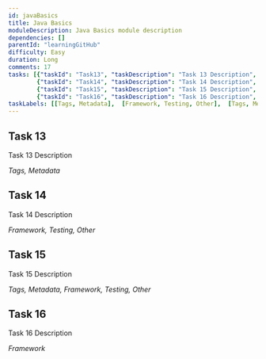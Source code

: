 ```yaml
---
id: javaBasics
title: Java Basics
moduleDescription: Java Basics module description
dependencies: []
parentId: "learningGitHub"
difficulty: Easy
duration: Long
comments: 17
tasks: [{"taskId": "Task13", "taskDescription": "Task 13 Description", "taskLabel": "Task 13 Label" }, 
        {"taskId": "Task14", "taskDescription": "Task 14 Description", "taskLabel": "Task 14 Label" },
        {"taskId": "Task15", "taskDescription": "Task 15 Description", "taskLabel": "Task 15 Label" }, 
        {"taskId": "Task16", "taskDescription": "Task 16 Description", "taskLabel": "Task 16 Label" }]
taskLabels: [[Tags, Metadata],  [Framework, Testing, Other],  [Tags, Metadata, Framework, Testing, Other],  [Framework]]
---
```


## Task 13

Task 13 Description

*Tags, Metadata*

## Task 14

Task 14 Description

*Framework, Testing, Other*

## Task 15

Task 15 Description

*Tags, Metadata, Framework, Testing, Other*

## Task 16

Task 16 Description

*Framework*
